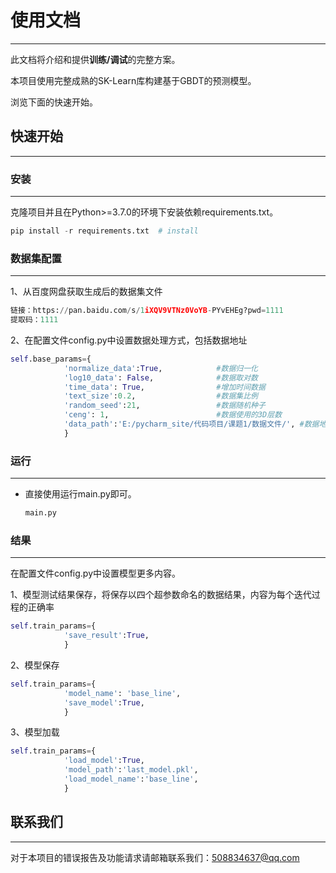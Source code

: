 # 使用文档

***

此文档将介绍和提供**训练/调试**的完整方案。

本项目使用完整成熟的SK-Learn库构建基于GBDT的预测模型。

浏览下面的快速开始。

## **快速开始**

***

### 安装

***

克隆项目并且在Python>=3.7.0的环境下安装依赖requirements.txt。

```python
pip install -r requirements.txt  # install
```

### 数据集配置

***

1、从百度网盘获取生成后的数据集文件

```python
链接：https://pan.baidu.com/s/1iXQV9VTNz0VoYB-PYvEHEg?pwd=1111 
提取码：1111
```

2、在配置文件config.py中设置数据处理方式，包括数据地址

```python
self.base_params={
            'normalize_data':True,            #数据归一化
            'log10_data': False,              #数据取对数
            'time_data': True,                #增加时间数据
            'text_size':0.2,                  #数据集比例
            'random_seed':21,                 #数据随机种子
            'ceng': 1,                        #数据使用的3D层数
            'data_path':'E:/pycharm_site/代码项目/课题1/数据文件/', #数据地址
            }
```

### 运行

***

*   直接使用运行main.py即可。

    ```python
    main.py
    ```

### 结果

***

在配置文件config.py中设置模型更多内容。

1、模型测试结果保存，将保存以四个超参数命名的数据结果，内容为每个迭代过程的正确率

```python
self.train_params={
            'save_result':True,
            }
```

2、模型保存

```python
self.train_params={
            'model_name': 'base_line',
            'save_model':True,
            }
```

3、模型加载

```python
self.train_params={
            'load_model':True,
            'model_path':'last_model.pkl',
            'load_model_name':'base_line',
            }
```

## **联系我们**

***

对于本项目的错误报告及功能请求请邮箱联系我们：<508834637@qq.com>
